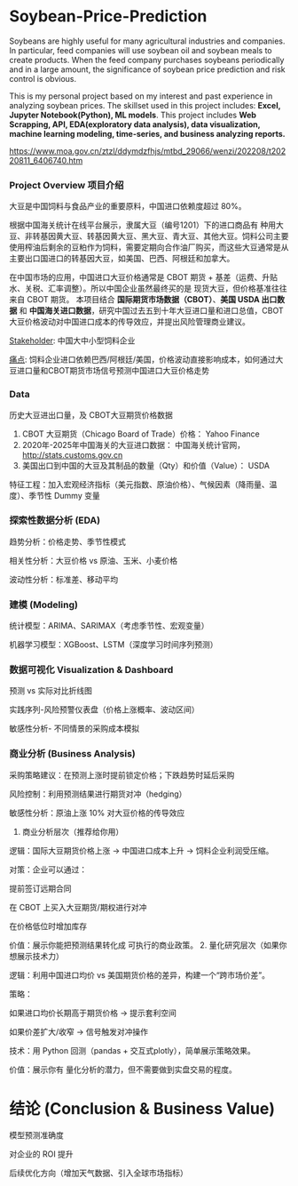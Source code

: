 # Soybean-Price-Prediction
Soybeans are highly useful for many agricultural industries and companies. In particular, feed companies will use soybean oil and soybean meals to create products. When the feed company purchases soybeans periodically and in a large amount, the significance of soybean price prediction and risk control is obvious. 

This is my personal project based on my interest and past experience in analyzing soybean prices. The skillset used in this project includes: **Excel, Jupyter Notebook(Python), ML models**. This project includes **Web Scrapping, API, EDA(exploratory data analysis), data visualization, machine learning modeling, time-series, and business analyzing reports.**

https://www.moa.gov.cn/ztzl/ddymdzfhjs/mtbd_29066/wenzi/202208/t20220811_6406740.htm

### Project Overview 项目介绍
大豆是中国饲料与食品产业的重要原料，中国进口依赖度超过 80%。

根据中国海关统计在线平台展示，隶属大豆（编号1201）下的进口商品有 种用大豆、非转基因黄大豆、转基因黄大豆、黑大豆、青大豆、其他大豆。饲料公司主要使用榨油后剩余的豆粕作为饲料，需要定期向合作油厂购买，而这些大豆通常是从主要出口国进口的转基因大豆，如美国、巴西、阿根廷和加拿大。

在中国市场的应用，中国进口大豆价格通常是 CBOT 期货 + 基差（运费、升贴水、关税、汇率调整）。所以中国企业虽然最终买的是 现货大豆，但价格基准往往来自 CBOT 期货。
本项目结合 **国际期货市场数据（CBOT）**、**美国 USDA 出口数据** 和 **中国海关进口数据**，研究中国过去五到十年大豆进口量和进口总值，CBOT大豆价格波动对中国进口成本的传导效应，并提出风险管理商业建议。

<ins>Stakeholder</ins>: 中国大中小型饲料企业

<ins>痛点</ins>: 饲料企业进口依赖巴西/阿根廷/美国，价格波动直接影响成本，如何通过大豆进口量和CBOT期货市场信号预测中国进口大豆价格走势


### Data 
历史大豆进出口量，及 CBOT大豆期货价格数据
  1. CBOT 大豆期货（Chicago Board of Trade）价格：             Yahoo Finance
  2. 2020年-2025年中国海关的大豆进口数据：              中国海关统计官网， http://stats.customs.gov.cn
  3. 美国出口到中国的大豆及其制品的数量（Qty）和价值（Value）：         USDA

特征工程：加入宏观经济指标（美元指数、原油价格）、气候因素（降雨量、温度）、季节性 Dummy 变量

### 探索性数据分析 (EDA)

趋势分析：价格走势、季节性模式

相关性分析：大豆价格 vs 原油、玉米、小麦价格

波动性分析：标准差、移动平均

### 建模 (Modeling)

统计模型：ARIMA、SARIMAX（考虑季节性、宏观变量）

机器学习模型：XGBoost、LSTM（深度学习时间序列预测）

### 数据可视化 Visualization & Dashboard

预测 vs 实际对比折线图

实践序列-风险预警仪表盘（价格上涨概率、波动区间）

敏感性分析- 不同情景的采购成本模拟

### 商业分析 (Business Analysis)

采购策略建议：在预测上涨时提前锁定价格；下跌趋势时延后采购

风险控制：利用预测结果进行期货对冲（hedging）

敏感性分析：原油上涨 10% 对大豆价格的传导效应

1. 商业分析层次（推荐给你用）

逻辑：国际大豆期货价格上涨 → 中国进口成本上升 → 饲料企业利润受压缩。

对策：企业可以通过：

提前签订远期合同

在 CBOT 上买入大豆期货/期权进行对冲

在价格低位时增加库存

价值：展示你能把预测结果转化成 可执行的商业政策。
2. 量化研究层次（如果你想展示技术力）

逻辑：利用中国进口均价 vs 美国期货价格的差异，构建一个“跨市场价差”。

策略：

如果进口均价长期高于期货价格 → 提示套利空间

如果价差扩大/收窄 → 信号触发对冲操作

技术：用 Python 回测（pandas + 交互式plotly），简单展示策略效果。

价值：展示你有 量化分析的潜力，但不需要做到实盘交易的程度。

# 结论 (Conclusion & Business Value)

模型预测准确度

对企业的 ROI 提升

后续优化方向（增加天气数据、引入全球市场指标）
